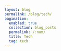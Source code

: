 ```yaml
---
layout: blog
permalink: /blog/tech/
pagination:
  enabled: true
  collection: blog_posts
  permalink: /:num/
  title: Tech
  tag: tech
---
```

